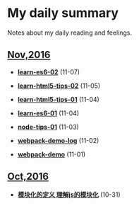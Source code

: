# My daily summary
Notes about my daily reading and feelings.

## [Nov,2016](Nov/)

- **[learn-es6-02](Nov/learn-es6-02.md)** (11-07)

- **[learn-html5-tips-02](Nov/learn-html5-tips-02.md)** (11-05)

- **[learn-html5-tips-01](Nov/learn-html5-tips-01.md)** (11-04)

- **[learn-es6-01](Nov/learn-es6-01.md)** (11-04)

- **[node-tips-01](Nov/node-tips-01.md)** (11-03)

- **[webpack-demo-log](Nov/webpack-log.md)** (11-02) 

- **[webpack-demo](Nov/webpack-log.md)** (11-01)



## [Oct,2016](Oct/)

- **[模块化的定义 理解js的模块化](oct/31st/module.md)** (10-31)